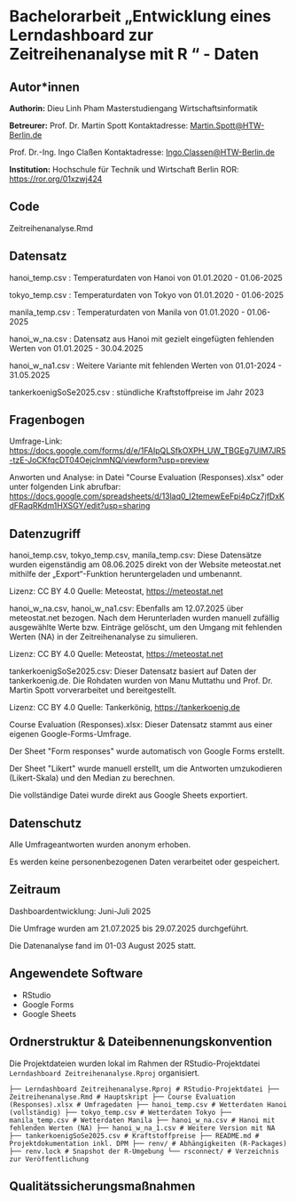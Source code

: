 # Bachelorarbeit „Entwicklung eines Lerndashboard zur Zeitreihenanalyse mit R “ - Daten

## Autor*innen

**Authorin:**
Dieu Linh Pham
Masterstudiengang Wirtschaftsinformatik

**Betreurer:**
Prof. Dr. Martin Spott
Kontaktadresse: Martin.Spott@HTW-Berlin.de

Prof. Dr.-Ing. Ingo Claßen
Kontaktadresse: Ingo.Classen@HTW-Berlin.de

**Institution:**
Hochschule für Technik und Wirtschaft Berlin
ROR: <https://ror.org/01xzwj424>

## Code

Zeitreihenanalyse.Rmd


## Datensatz

hanoi_temp.csv : Temperaturdaten von Hanoi von 01.01.2020 - 01.06-2025

tokyo_temp.csv : Temperaturdaten von Tokyo von 01.01.2020 - 01.06-2025
 
manila_temp.csv : Temperaturdaten von Manila von 01.01.2020 - 01.06-2025

hanoi_w_na.csv : 	Datensatz aus Hanoi mit gezielt eingefügten fehlenden Werten von 01.01.2025 - 30.04.2025

hanoi_w_na1.csv : Weitere Variante mit fehlenden Werten von 01.01-2024 - 31.05.2025

tankerkoenigSoSe2025.csv : stündliche Kraftstoffpreise im Jahr 2023


## Fragenbogen

Umfrage-Link: https://docs.google.com/forms/d/e/1FAIpQLSfkOXPH_UW_TBGEg7UlM7JR5-tzE-JoCKfqcDT04OejclnmNQ/viewform?usp=preview

Anworten und Analyse: in Datei "Course Evaluation (Responses).xlsx" oder unter folgenden Link abrufbar: https://docs.google.com/spreadsheets/d/13laq0_I2temewEeFpi4pCz7jfDxKdFRaqRKdm1HXSGY/edit?usp=sharing 


## Datenzugriff 

hanoi_temp.csv, tokyo_temp.csv, manila_temp.csv:
Diese Datensätze wurden eigenständig am 08.06.2025 direkt von der Website meteostat.net mithilfe der „Export“-Funktion heruntergeladen und umbenannt.

Lizenz: CC BY 4.0 Quelle: Meteostat, https://meteostat.net

hanoi_w_na.csv, hanoi_w_na1.csv:
Ebenfalls am 12.07.2025 über meteostat.net bezogen. Nach dem Herunterladen wurden manuell zufällig ausgewählte Werte bzw. Einträge gelöscht, um den Umgang mit fehlenden Werten (NA) in der Zeitreihenanalyse zu simulieren.

Lizenz: CC BY 4.0 Quelle: Meteostat, https://meteostat.net

tankerkoenigSoSe2025.csv:
Dieser Datensatz basiert auf Daten der tankerkoenig.de. Die Rohdaten wurden von Manu Muttathu und Prof. Dr. Martin Spott vorverarbeitet und bereitgestellt.

Lizenz: CC BY 4.0 Quelle: Tankerkönig, https://tankerkoenig.de

Course Evaluation (Responses).xlsx:
Dieser Datensatz stammt aus einer eigenen Google-Forms-Umfrage.

Der Sheet "Form responses" wurde automatisch von Google Forms erstellt.

Der Sheet "Likert" wurde manuell erstellt, um die Antworten umzukodieren (Likert-Skala) und den Median zu berechnen.

Die vollständige Datei wurde direkt aus Google Sheets exportiert.


## Datenschutz

Alle Umfrageantworten wurden anonym erhoben.

Es werden keine personenbezogenen Daten verarbeitet oder gespeichert.


## Zeitraum

Dashboardentwicklung: Juni-Juli 2025

Die Umfrage wurden am 21.07.2025 bis 29.07.2025 durchgeführt.

Die Datenanalyse fand im 01-03 August 2025 statt.

## Angewendete Software

* RStudio
* Google Forms
* Google Sheets

## Ordnerstruktur & Dateibennenungskonvention

Die Projektdateien wurden lokal im Rahmen der RStudio-Projektdatei `Lerndashboard Zeitreihenanalyse.Rproj` organisiert.

``` ├── Lerndashboard Zeitreihenanalyse.Rproj # RStudio-Projektdatei ├── Zeitreihenanalyse.Rmd # Hauptskript ├── Course Evaluation (Responses).xlsx # Umfragedaten ├── hanoi_temp.csv # Wetterdaten Hanoi (vollständig) ├── tokyo_temp.csv # Wetterdaten Tokyo ├── manila_temp.csv # Wetterdaten Manila ├── hanoi_w_na.csv # Hanoi mit fehlenden Werten (NA) ├── hanoi_w_na_1.csv # Weitere Version mit NA ├── tankerkoenigSoSe2025.csv # Kraftstoffpreise ├── README.md # Projektdokumentation inkl. DPM ├── renv/ # Abhängigkeiten (R-Packages) ├── renv.lock # Snapshot der R-Umgebung └── rsconnect/ # Verzeichnis zur Veröffentlichung  ```

## Qualitätssicherungsmaßnahmen



